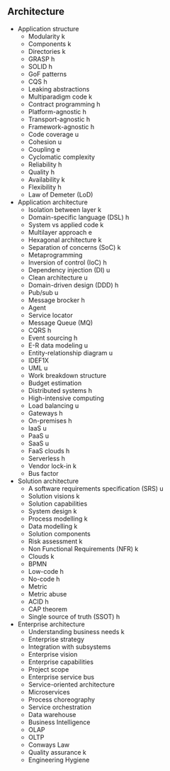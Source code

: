 ## Architecture

- Application structure
  - Modularity k
  - Components k
  - Directories k
  - GRASP h
  - SOLID h
  - GoF patterns
  - CQS h
  - Leaking abstractions
  - Multiparadigm code k
  - Contract programming h
  - Platform-agnostic h
  - Transport-agnostic h
  - Framework-agnostic h
  - Code coverage u
  - Cohesion u
  - Coupling e
  - Cyclomatic complexity
  - Reliability h
  - Quality h
  - Availability k
  - Flexibility h
  - Law of Demeter (LoD)
- Application architecture
  - Isolation between layer k
  - Domain-specific language (DSL) h
  - System vs applied code k
  - Multilayer approach e
  - Hexagonal architecture k
  - Separation of concerns (SoC) k
  - Metaprogramming
  - Inversion of control (IoC) h
  - Dependency injection (DI) u
  - Clean architecture u
  - Domain-driven design (DDD) h
  - Pub/sub u
  - Message brocker h
  - Agent
  - Service locator
  - Message Queue (MQ)
  - CQRS h
  - Event sourcing h
  - E-R data modeling u
  - Entity-relationship diagram u
  - IDEF1X
  - UML u
  - Work breakdown structure
  - Budget estimation
  - Distributed systems h
  - High-intensive computing
  - Load balancing u
  - Gateways h
  - On-premises h
  - IaaS u
  - PaaS u
  - SaaS u
  - FaaS clouds h
  - Serverless h
  - Vendor lock-in k
  - Bus factor
- Solution architecture
  - A software requirements specification (SRS) u
  - Solution visions k
  - Solution capabilities
  - System design k
  - Process modelling k
  - Data modelling k
  - Solution components
  - Risk assessment k
  - Non Functional Requirements (NFR) k
  - Clouds k
  - BPMN
  - Low-code h
  - No-code h
  - Metric
  - Metric abuse
  - ACID h
  - CAP theorem
  - Single source of truth (SSOT) h
- Enterprise architecture
  - Understanding business needs k
  - Enterprise strategy
  - Integration with subsystems
  - Enterprise vision
  - Enterprise capabilities
  - Project scope
  - Enterprise service bus
  - Service-oriented architecture
  - Microservices
  - Process choreography
  - Service orchestration
  - Data warehouse
  - Business Intelligence
  - OLAP
  - OLTP
  - Conways Law
  - Quality assurance k
  - Engineering Hygiene
